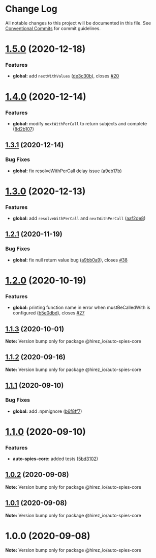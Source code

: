 # Change Log

All notable changes to this project will be documented in this file.
See [Conventional Commits](https://conventionalcommits.org) for commit guidelines.

# [1.5.0](https://github.com/hirezio/auto-spies/compare/@hirez_io/auto-spies-core@1.4.0...@hirez_io/auto-spies-core@1.5.0) (2020-12-18)


### Features

* **global:** add `nextWithValues` ([de3c30b](https://github.com/hirezio/auto-spies/commit/de3c30b6c6bcc54db6c95f8247ed0bdd5c918493)), closes [#20](https://github.com/hirezio/auto-spies/issues/20)





# [1.4.0](https://github.com/hirezio/auto-spies/compare/@hirez_io/auto-spies-core@1.3.1...@hirez_io/auto-spies-core@1.4.0) (2020-12-14)


### Features

* **global:** modify `nextWithPerCall` to return subjects and complete ([8d2b107](https://github.com/hirezio/auto-spies/commit/8d2b107b6c713773e5073ff8c22e3db58cbbcb51))





## [1.3.1](https://github.com/hirezio/auto-spies/compare/@hirez_io/auto-spies-core@1.3.0...@hirez_io/auto-spies-core@1.3.1) (2020-12-14)


### Bug Fixes

* **global:** fix resolveWithPerCall delay issue ([a9eb17b](https://github.com/hirezio/auto-spies/commit/a9eb17bb3963702ac5f493acba32849d33c245d0))





# [1.3.0](https://github.com/hirezio/auto-spies/compare/@hirez_io/auto-spies-core@1.2.1...@hirez_io/auto-spies-core@1.3.0) (2020-12-13)


### Features

* **global:** add `resolveWithPerCall` and `nextWithPerCall` ([aaf2de8](https://github.com/hirezio/auto-spies/commit/aaf2de83fe9edc02dfc81da5e4b617343ea3b4b0))





## [1.2.1](https://github.com/hirezio/auto-spies/compare/@hirez_io/auto-spies-core@1.2.0...@hirez_io/auto-spies-core@1.2.1) (2020-11-19)


### Bug Fixes

* **global:** fix null return value bug ([a9bb0a9](https://github.com/hirezio/auto-spies/commit/a9bb0a988d913f3a1192d736a583c34fbc5aefb1)), closes [#38](https://github.com/hirezio/auto-spies/issues/38)





# [1.2.0](https://github.com/hirezio/auto-spies/compare/@hirez_io/auto-spies-core@1.1.3...@hirez_io/auto-spies-core@1.2.0) (2020-10-19)


### Features

* **global:** printing function name in error when mustBeCalledWith is configured ([b5e0dbd](https://github.com/hirezio/auto-spies/commit/b5e0dbdf812d4c45f8109397e5aa4d33ffc37d82)), closes [#27](https://github.com/hirezio/auto-spies/issues/27)





## [1.1.3](https://github.com/hirezio/auto-spies/compare/@hirez_io/auto-spies-core@1.1.2...@hirez_io/auto-spies-core@1.1.3) (2020-10-01)

**Note:** Version bump only for package @hirez_io/auto-spies-core





## [1.1.2](https://github.com/hirezio/auto-spies/compare/@hirez_io/auto-spies-core@1.1.1...@hirez_io/auto-spies-core@1.1.2) (2020-09-16)

**Note:** Version bump only for package @hirez_io/auto-spies-core





## [1.1.1](https://github.com/hirezio/auto-spies/compare/@hirez_io/auto-spies-core@1.1.0...@hirez_io/auto-spies-core@1.1.1) (2020-09-10)


### Bug Fixes

* **global:** add .npmignore ([b6f8ff7](https://github.com/hirezio/auto-spies/commit/b6f8ff7008634c377d541803beaf0d3068343a8b))





# [1.1.0](https://github.com/hirezio/auto-spies/compare/@hirez_io/auto-spies-core@1.0.2...@hirez_io/auto-spies-core@1.1.0) (2020-09-10)

### Features

- **auto-spies-core:** added tests ([5bd3102](https://github.com/hirezio/auto-spies/commit/5bd31023064288a0589677192620650b295984a0))

## [1.0.2](https://github.com/hirezio/auto-spies/compare/@hirez_io/auto-spies-core@1.0.1...@hirez_io/auto-spies-core@1.0.2) (2020-09-08)

**Note:** Version bump only for package @hirez_io/auto-spies-core

## [1.0.1](https://github.com/hirezio/auto-spies/compare/@hirez_io/auto-spies-core@1.0.0...@hirez_io/auto-spies-core@1.0.1) (2020-09-08)

**Note:** Version bump only for package @hirez_io/auto-spies-core

# 1.0.0 (2020-09-08)

**Note:** Version bump only for package @hirez_io/auto-spies-core
